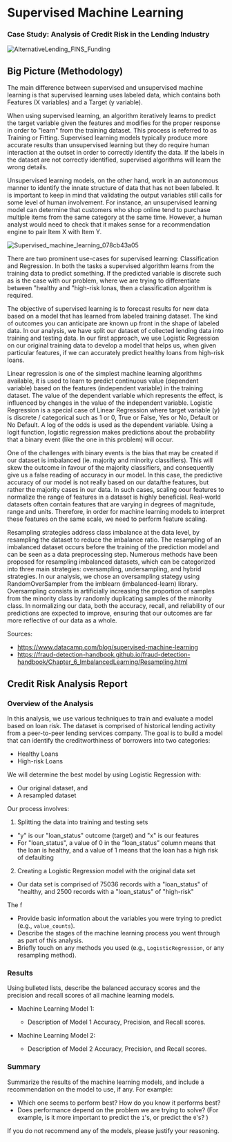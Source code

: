 # Supervised Machine Learning 
### Case Study: Analysis of Credit Risk in the Lending Industry
![AlternativeLending_FINS_Funding](https://user-images.githubusercontent.com/115101031/227517220-bb8ce17f-930e-4ab7-b566-dbca2150f2f7.png)


## Big Picture (Methodology)

The main difference between supervised and unsupervised machine learning is that supervised learning uses labeled data, which contains both Features (X variables) and a Target (y variable). 

When using supervised learning, an algorithm iteratively learns to predict the target variable given the features and modifies for the proper response in order to "learn" from the training dataset. This process is referred to as Training or Fitting. Supervised learning models typically produce more accurate results than unsupervised learning but they do require human interaction at the outset in order to correctly identify the data. If the labels in the dataset are not correctly identified, supervised algorithms will learn the wrong details.

Unsupervised learning models, on the other hand, work in an autonomous manner to identify the innate structure of data that has not been labeled. It is important to keep in mind that validating the output variables still calls for some level of human involvement. For instance, an unsupervised learning model can determine that customers who shop online tend to purchase multiple items from the same category at the same time. However, a human analyst would need to check that it makes sense for a recommendation engine to pair Item X with Item Y. 

![Supervised_machine_learning_078cb43a05](https://user-images.githubusercontent.com/115101031/227542594-0dab8d96-3b45-4ef1-86f6-4ea5d953f785.png)

There are two prominent use-cases for supervised learning: Classification and Regression. In both the tasks a supervised algorithm learns from the training data to predict something. If the predicted variable is discrete such as is the case with our problem, where we are trying to differentiate between "healthy and "high-risk lonas, then a classification algorithm is required.

The objective of supervised learning is to forecast results for new data based on a model that has learned from labeled training dataset. The kind of outcomes you can anticipate are known up front in the shape of labeled data. In our analysis, we have split our dataset of collected lending data into training and testing data.  In our first approach, we use Logistic Regression on our original training data to develop a model that helps us, when given particular features, if we can accurately predict healthy loans from high-risk loans.

Linear regression is one of the simplest machine learning algorithms available, it is used to learn to predict continuous value (dependent variable) based on the features (independent variable) in the training dataset. The value of the dependent variable which represents the effect, is influenced by changes in the value of the independent variable.  Logistic Regression is a special case of Linear Regression where target variable (y) is discrete / categorical such as 1 or 0, True or False, Yes or No, Default or No Default.  A log of the odds is used as the dependent variable. Using a logit function, logistic regression makes predictions about the probability that a binary event (like the one in this problem) will occur.

One of the challenges with binary events is the bias that may be created if our dataset is imbalanced (ie. majority and minority classifiers).  This will skew the outcome in favour of the majority classifiers, and consequently give us a false reading of accuracy in our model.  In this case, the predictive accuracy of our model is not really based on our data/the features, but rather the majority cases in our data.  In such cases, scaling oour features to normalize the range of features in a dataset is highly beneficial. Real-world datasets often contain features that are varying in degrees of magnitude, range and units. Therefore, in order for machine learning models to interpret these features on the same scale, we need to perform feature scaling.

Resampling strategies address class imbalance at the data level, by resampling the dataset to reduce the imbalance ratio.  The resampling of an imbalanced dataset occurs before the training of the prediction model and can be seen as a data preprocessing step. Numerous methods have been proposed for resampling imbalanced datasets, which can be categorized into three main strategies: oversampling, undersampling, and hybrid strategies.  In our analysis, we chose an oversampling stategy using RandomOverSampler from the imblearn (imbalanced-learn) library.  Oversampling consists in artificially increasing the proportion of samples from the minority class by randomly duplicating samples of the minority class.  In normalizing our data, both the accuracy, recall, and reliability of our predictions are expected to improve, ensuring that our outcomes are far more reflective of our data as a whole.

Sources:
* https://www.datacamp.com/blog/supervised-machine-learning
* https://fraud-detection-handbook.github.io/fraud-detection-handbook/Chapter_6_ImbalancedLearning/Resampling.html


## Credit Risk Analysis Report

### Overview of the Analysis

In this analysis, we use various techniques to train and evaluate a model based on loan risk. The dataset is comprised of historical lending activity from a peer-to-peer lending services company.  The goal is to build a model that can identify the creditworthiness of borrowers into two categories: 
* Healthy Loans
* High-risk Loans

We will determine the best model by using Logistic Regression with:
* Our original dataset, and 
* A resampled dataset

Our process involves:
1) Splitting the data into training and testing sets
* "y" is our "loan_status" outcome (target) and "x" is our features  
* For "loan_status", a value of 0 in the “loan_status” column means that the loan is healthy, and a value of 1 means that the loan has a high risk of defaulting 

2) Creating a Logistic Regression model with the original data set
* Our data set is comprised of 75036 records with a "loan_status" of "healthy, and 2500 records with a "loan_status" of "high-risk"

The f
* Provide basic information about the variables you were trying to predict (e.g., `value_counts`).
* Describe the stages of the machine learning process you went through as part of this analysis.
* Briefly touch on any methods you used (e.g., `LogisticRegression`, or any resampling method).

### Results

Using bulleted lists, describe the balanced accuracy scores and the precision and recall scores of all machine learning models.

* Machine Learning Model 1:
  * Description of Model 1 Accuracy, Precision, and Recall scores.



* Machine Learning Model 2:
  * Description of Model 2 Accuracy, Precision, and Recall scores.

### Summary

Summarize the results of the machine learning models, and include a recommendation on the model to use, if any. For example:
* Which one seems to perform best? How do you know it performs best?
* Does performance depend on the problem we are trying to solve? (For example, is it more important to predict the `1`'s, or predict the `0`'s? )

If you do not recommend any of the models, please justify your reasoning.
